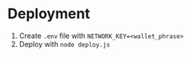 # Deployment

1. Create `.env` file with `NETWORK_KEY=<wallet_phrase>`
2. Deploy with `node deploy.js`
